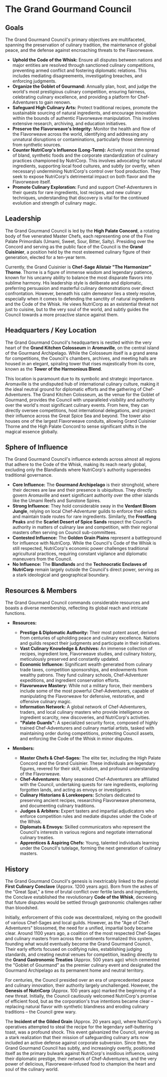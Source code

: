 # The Grand Gourmand Council

## Goals

The Grand Gourmand Council's primary objectives are multifaceted, spanning the preservation of culinary tradition, the maintenance of global peace, and the defense against encroaching threats to the Flavorweave.

*   **Uphold the Code of the Whisk:** Ensure all disputes between nations and major entities are resolved through sanctioned culinary competitions, preventing armed conflict and fostering diplomatic relations. This includes mediating disagreements, investigating breaches, and enforcing judgments.
*   **Organize the Goblet of Gourmand:** Annually plan, host, and judge the world's most prestigious culinary competition, ensuring fairness, celebrating culinary excellence, and providing a platform for Chef-Adventurers to gain renown.
*   **Safeguard High Culinary Arts:** Protect traditional recipes, promote the sustainable sourcing of natural ingredients, and encourage innovation within the bounds of authentic Flavorweave manipulation. This involves extensive research, archiving, and education initiatives.
*   **Preserve the Flavorweave's Integrity:** Monitor the health and flow of the Flavorweave across the world, identifying and addressing any unnatural disruptions or contaminations, particularly those stemming from synthetic sources.
*   **Counter NutriCorp's Influence (Long-Term):** Actively resist the spread of bland, synthetic foods and the corporate standardization of culinary practices championed by NutriCorp. This involves advocating for natural ingredients, supporting local food cultures, and subtly (or overtly, when necessary) undermining NutriCorp's control over food production. They seek to expose NutriCorp's detrimental impact on both flavor and the Flavorweave itself.
*   **Promote Culinary Exploration:** Fund and support Chef-Adventurers in their quests for rare ingredients, lost recipes, and new culinary techniques, understanding that discovery is vital for the continued evolution and strength of culinary magic.

## Leadership

The Grand Gourmand Council is led by the **High Palate Concord**, a rotating body of five venerated Master Chefs, each representing one of the Five Palate Primordials (Umami, Sweet, Sour, Bitter, Salty). Presiding over the Concord and serving as the public face of the Council is the **Grand Cuisinier**, a position held by the most esteemed culinary figure of their generation, elected for a ten-year term.

Currently, the Grand Cuisinier is **Chef-Sage Alistair "The Harmonizer" Thorne**. Thorne is a figure of immense wisdom and legendary patience, known for his uncanny ability to balance the most disparate flavors into sublime harmony. His leadership style is deliberate and diplomatic, preferring persuasion and masterful culinary demonstrations over direct confrontation. However, beneath his calm demeanor lies a steely resolve, especially when it comes to defending the sanctity of natural ingredients and the Code of the Whisk. He views NutriCorp as an existential threat not just to cuisine, but to the very soul of the world, and subtly guides the Council towards a more proactive stance against them.

## Headquarters / Key Location

The Grand Gourmand Council's headquarters is nestled within the very heart of the **Grand Kitchen Colosseum** in **Aromaville**, on the central island of the Gourmand Archipelago. While the Colosseum itself is a grand arena for competitions, the Council's chambers, archives, and meeting halls are housed in an elegant, spiraling tower that rises majestically from its core, known as the **Tower of the Harmonious Blend**.

This location is paramount due to its symbolic and strategic importance. Aromaville is the undisputed hub of international culinary culture, making it the ideal neutral ground for diplomatic efforts and the gathering of Chef-Adventurers. The Grand Kitchen Colosseum, as the venue for the Goblet of Gourmand, provides the Council with unparalleled visibility and authority over the world's most significant culinary events. From here, they can directly oversee competitions, host international delegations, and project their influence across the Great Spice Sea and beyond. The tower also houses one of the largest Flavorweave conduits, allowing Grand Cuisinier Thorne and the High Palate Concord to sense significant shifts in the magical essence globally.

## Sphere of Influence

The Grand Gourmand Council's influence extends across almost all regions that adhere to the Code of the Whisk, making its reach nearly global, excluding only the Blandlands where NutriCorp's authority supersedes traditional governance.

*   **Core Influence:** The **Gourmand Archipelago** is their stronghold, where their decrees are law and their presence is ubiquitous. They directly govern Aromaville and exert significant authority over the other islands like the Umami Reefs and Sunstone Spires.
*   **Strong Influence:** They hold considerable sway in the **Verdant Bloom Jungle**, relying on local Chef-Adventurer guilds to enforce their edicts and maintain trade routes for rare ingredients. Similarly, the **Frostfang Peaks** and the **Scarlet Desert of Spice Sands** respect the Council's authority in matters of culinary law and competition, with their regional masters often serving on Council sub-committees.
*   **Contested Influence:** The **Golden Grain Plains** represent a battleground for influence with NutriCorp. While the Council's Code of the Whisk is still respected, NutriCorp's economic power challenges traditional agricultural practices, requiring constant vigilance and diplomatic maneuvers from the Council.
*   **No Influence:** The **Blandlands** and the **Technocratic Enclaves of NutriCorp** remain largely outside the Council's direct power, serving as a stark ideological and geographical boundary.

## Resources & Members

The Grand Gourmand Council commands considerable resources and boasts a diverse membership, reflecting its global reach and intricate functions.

*   **Resources:**
    *   **Prestige & Diplomatic Authority:** Their most potent asset, derived from centuries of upholding peace and culinary excellence. Nations and guilds respect their judgments and participate in their initiatives.
    *   **Vast Culinary Knowledge & Archives:** An immense collection of recipes, ingredient lore, Flavorweave studies, and culinary history, meticulously preserved and constantly updated.
    *   **Economic Influence:** Significant wealth generated from culinary trade taxes, competition sponsorships, and endowments from wealthy patrons. They fund culinary schools, Chef-Adventurer expeditions, and ingredient conservation efforts.
    *   **Flavorweave Mastery:** While not a military force, their members include some of the most powerful Chef-Adventurers, capable of manipulating the Flavorweave for defensive, restorative, and offensive culinary magic.
    *   **Information Network:** A global network of Chef-Adventurers, traders, and local culinary masters who provide intelligence on ingredient scarcity, new discoveries, and NutriCorp's activities.
    *   **"Palate Guards":** A specialized security force, composed of highly trained Chef-Adventurers and culinary martial artists, tasked with maintaining order during competitions, protecting Council assets, and enforcing the Code of the Whisk in minor disputes.

*   **Members:**
    *   **Master Chefs & Chef-Sages:** The elite tier, including the High Palate Concord and the Grand Cuisinier. These individuals are legendary figures, revered for their skill, wisdom, and profound understanding of the Flavorweave.
    *   **Chef-Adventurers:** Many seasoned Chef-Adventurers are affiliated with the Council, undertaking quests for rare ingredients, exploring forgotten lands, and acting as envoys or investigators.
    *   **Culinary Historians & Lorekeepers:** Scholars dedicated to preserving ancient recipes, researching Flavorweave phenomena, and documenting culinary traditions.
    *   **Judges & Arbiters:** Expert tasters and impartial adjudicators who enforce competition rules and mediate disputes under the Code of the Whisk.
    *   **Diplomats & Envoys:** Skilled communicators who represent the Council's interests in various regions and negotiate international culinary treaties.
    *   **Apprentices & Aspiring Chefs:** Young, talented individuals learning under the Council's tutelage, forming the next generation of culinary masters.

## History

The Grand Gourmand Council's genesis is inextricably linked to the pivotal **First Culinary Conclave** (Approx. 1200 years ago). Born from the ashes of the "Great Spat," a time of brutal conflict over fertile lands and ingredients, the Conclave established the revolutionary **Code of the Whisk**, decreeing that future disputes would be settled through gastronomic challenges rather than bloodshed.

Initially, enforcement of this code was decentralized, relying on the goodwill of various Chef-Sages and local guilds. However, as the "Age of Chef-Adventurers" blossomed, the need for a unified, impartial body became clear. Around 1100 years ago, a coalition of the most respected Chef-Sages and culinary masters from across the continents formalized this system, founding what would eventually become the Grand Gourmand Council. Their early efforts focused on codifying rules, establishing judging standards, and creating neutral venues for competition, leading directly to the **Grand Gastronomic Treaties** (Approx. 500 years ago) which cemented the "Goblet of Gourmand" as the premier culinary event and designated the Gourmand Archipelago as its permanent home and neutral territory.

For centuries, the Council presided over an era of unprecedented peace and culinary innovation, their authority largely unchallenged. However, the **Genesis of NutriCorp** (Approx. 100 years ago) marked the beginning of a new threat. Initially, the Council cautiously welcomed NutriCorp's promise of efficient food, but as the corporation's true intentions became clear – replacing natural flavor with synthetic blandness and eroding culinary traditions – the Council grew wary.

The **Incident of the Gilded Grain** (Approx. 20 years ago), where NutriCorp's operatives attempted to steal the recipe for the legendary self-buttering toast, was a profound shock. This event galvanized the Council, serving as a stark realization that their mission of safeguarding culinary arts now included an active defense against corporate subversion. Since then, the Grand Gourmand Council has subtly, and increasingly overtly, positioned itself as the primary bulwark against NutriCorp's insidious influence, using their diplomatic prestige, their network of Chef-Adventurers, and the very power of delicious, Flavorweave-infused food to champion the heart and soul of the culinary world.